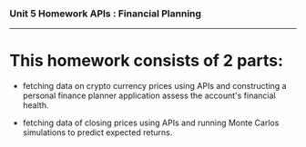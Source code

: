 ### Unit 5 Homework APIs : Financial Planning
---
# This homework consists of 2 parts:

* fetching data on crypto currency prices using APIs and constructing a personal finance planner application assess the account's financial health.

* fetching data of closing prices using APIs and running Monte Carlos simulations to predict expected returns.
